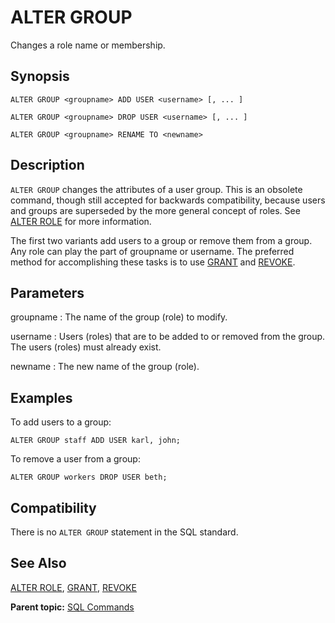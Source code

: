 # ALTER GROUP 

Changes a role name or membership.

## <a id="section2"></a>Synopsis 

``` {#sql_command_synopsis}
ALTER GROUP <groupname> ADD USER <username> [, ... ]

ALTER GROUP <groupname> DROP USER <username> [, ... ]

ALTER GROUP <groupname> RENAME TO <newname>
```

## <a id="section3"></a>Description 

`ALTER GROUP` changes the attributes of a user group. This is an obsolete command, though still accepted for backwards compatibility, because users and groups are superseded by the more general concept of roles. See [ALTER ROLE](ALTER_ROLE.html) for more information.

The first two variants add users to a group or remove them from a group. Any role can play the part of groupname or username. The preferred method for accomplishing these tasks is to use [GRANT](GRANT.html) and [REVOKE](REVOKE.html).

## <a id="section4"></a>Parameters 

groupname
:   The name of the group \(role\) to modify.

username
:   Users \(roles\) that are to be added to or removed from the group. The users \(roles\) must already exist.

newname
:   The new name of the group \(role\).

## <a id="section5"></a>Examples 

To add users to a group:

```
ALTER GROUP staff ADD USER karl, john;
```

To remove a user from a group:

```
ALTER GROUP workers DROP USER beth;
```

## <a id="section6"></a>Compatibility 

There is no `ALTER GROUP` statement in the SQL standard.

## <a id="section7"></a>See Also 

[ALTER ROLE](ALTER_ROLE.html), [GRANT](GRANT.html), [REVOKE](REVOKE.html)

**Parent topic:** [SQL Commands](../sql_commands/sql_ref.html)

